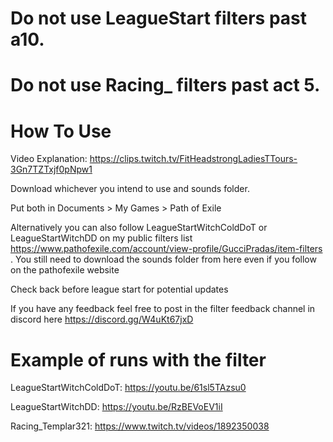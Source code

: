 # Do not use LeagueStart filters past a10.
# Do not use Racing_ filters past act 5. 


# How To Use
Video Explanation: https://clips.twitch.tv/FitHeadstrongLadiesTTours-3Gn7TZTxjf0pNpw1

Download whichever you intend to use and sounds folder. 


Put both in Documents > My Games > Path of Exile

Alternatively you can also follow LeagueStartWitchColdDoT or LeagueStartWitchDD  on my public filters list https://www.pathofexile.com/account/view-profile/GucciPradas/item-filters . You still need to download the sounds folder from here even if you follow on the pathofexile website

Check back before league start for potential updates

If you have any feedback feel free to post in the filter feedback channel in discord here  https://discord.gg/W4uKt67jxD

# Example of runs with the filter

LeagueStartWitchColdDoT: https://youtu.be/61sl5TAzsu0

LeagueStartWitchDD: https://youtu.be/RzBEVoEV1iI

Racing_Templar321: https://www.twitch.tv/videos/1892350038



